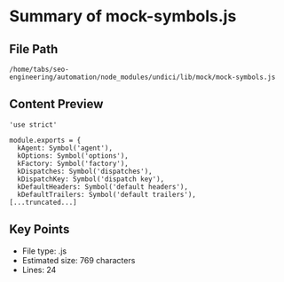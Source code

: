 # Summary of mock-symbols.js
  
## File Path
`/home/tabs/seo-engineering/automation/node_modules/undici/lib/mock/mock-symbols.js`

## Content Preview
```
'use strict'

module.exports = {
  kAgent: Symbol('agent'),
  kOptions: Symbol('options'),
  kFactory: Symbol('factory'),
  kDispatches: Symbol('dispatches'),
  kDispatchKey: Symbol('dispatch key'),
  kDefaultHeaders: Symbol('default headers'),
  kDefaultTrailers: Symbol('default trailers'),
[...truncated...]
```

## Key Points
- File type: .js
- Estimated size: 769 characters
- Lines: 24
